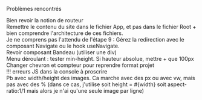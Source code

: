 Problèmes rencontrés

Bien revoir la notion de routeur
<br />
Remettre le contenu du site dans le fichier App, et pas dans le fichier Root + bien comprendre l'architecture de ces fichiers.
<br />
Je ne comprens pas l'attendu de l'étape 9 : Gérez la redirection avec le composant Navigate ou le hook useNavigate.
<br />
Revoir composant Bandeau (utiliser une div)
<br />
Menu déroulant : tester min-height. Si hauteur absolue, mettre + que 100px
<br />
Changer chevron et compteur pour reprendre format projet
<br />
!!! erreurs JS dans la console à proscrire
<br />
Pb avec width/height des images. Ca marche avec des px ou avec vw, mais pas avec des % (dans ce cas, j'utilise soit height = #{width} soit aspect-ratio:1/1 mais alors je n'ai qu'une seule image par ligne)
